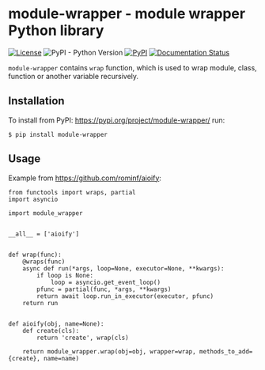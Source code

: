 # module-wrapper - module wrapper Python library
[![License](https://img.shields.io/pypi/l/module-wrapper.svg)](https://www.apache.org/licenses/LICENSE-2.0)
![PyPI - Python Version](https://img.shields.io/pypi/pyversions/module-wrapper.svg)
[![PyPI](https://img.shields.io/pypi/v/module-wrapper.svg)](https://pypi.org/project/module-wrapper/)
[![Documentation Status](https://img.shields.io/readthedocs/module-wrapper.svg)](http://module-wrapper.readthedocs.io/en/latest/)
 
`module-wrapper` contains `wrap` function, which is used to wrap module, class, function or another variable 
recursively.

## Installation
To install from PyPI: https://pypi.org/project/module-wrapper/ run:
```shell
$ pip install module-wrapper
```

## Usage
Example from https://github.com/rominf/aioify:
```pyhton
from functools import wraps, partial
import asyncio

import module_wrapper


__all__ = ['aioify']


def wrap(func):
    @wraps(func)
    async def run(*args, loop=None, executor=None, **kwargs):
        if loop is None:
            loop = asyncio.get_event_loop()
        pfunc = partial(func, *args, **kwargs)
        return await loop.run_in_executor(executor, pfunc)
    return run


def aioify(obj, name=None):
    def create(cls):
        return 'create', wrap(cls)

    return module_wrapper.wrap(obj=obj, wrapper=wrap, methods_to_add={create}, name=name)
```
